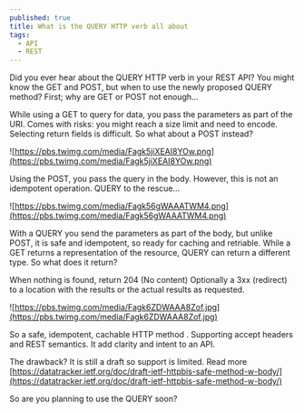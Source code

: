 ```yaml
---
published: true
title: What is the QUERY HTTP verb all about
tags:
  - API
  - REST
---
```


Did you ever hear about the QUERY HTTP verb in your REST API? You might know the GET and POST, but when to use the newly proposed QUERY method? First; why are GET or POST not enough...

While using a GET to query for data, you pass the parameters as part of the URI. Comes with risks: you might reach a size limit and need to encode. Selecting return fields is difficult. So what about a POST instead?

![https://pbs.twimg.com/media/Fagk5jiXEAI8YOw.png](https://pbs.twimg.com/media/Fagk5jiXEAI8YOw.png)

Using the POST, you pass the query in the body. However, this is not an idempotent operation. QUERY to the rescue...

![https://pbs.twimg.com/media/Fagk56gWAAATWM4.png](https://pbs.twimg.com/media/Fagk56gWAAATWM4.png)

With a QUERY you send the parameters as part of the body, but unlike POST, it is safe and idempotent, so ready for caching and retriable. While a GET returns a representation of the resource, QUERY can return a different type. So what does it return?

When nothing is found, return 204 (No content) 
Optionally a 3xx (redirect) to a location with the results or the actual results as requested.

![https://pbs.twimg.com/media/Fagk6ZDWAAA8Zof.jpg](https://pbs.twimg.com/media/Fagk6ZDWAAA8Zof.jpg)

So a safe, idempotent, cachable HTTP method . Supporting accept headers and REST semantics. It add clarity and intent to an API. 

The drawback? It is still a draft so support is limited. Read more [https://datatracker.ietf.org/doc/draft-ietf-httpbis-safe-method-w-body/](https://datatracker.ietf.org/doc/draft-ietf-httpbis-safe-method-w-body/)

So are you planning to use the QUERY soon? 